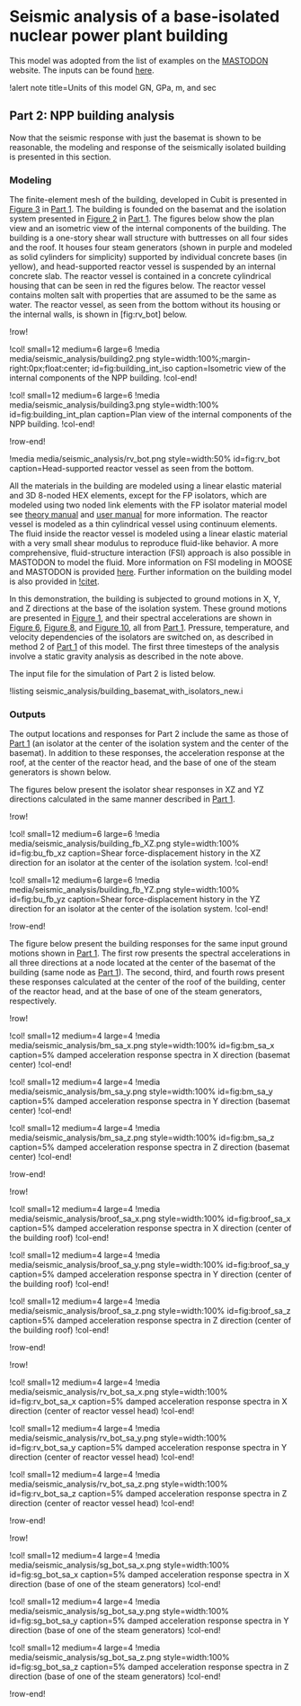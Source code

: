 # Seismic analysis of a base-isolated nuclear power plant building

This model was adopted from the list of examples on the [MASTODON](https://mooseframework.inl.gov/mastodon/examples/index.html) website. The inputs can be found [here](https://github.com/idaholab/virtual_test_bed/tree/devel/msr/msr_generic/seismic_analysis).

!alert note title=Units of this model
GN, GPa, m, and sec

## Part 2: NPP building analysis

Now that the seismic response with just the basemat is shown to be reasonable, the modeling and response of the seismically isolated building is presented in this section.

### Modeling

The finite-element mesh of the building, developed in Cubit is presented in [Figure 3](npp_building_pt1.md#fig:building_iso) in [Part 1](npp_building_pt1.md). The building is founded on the basemat and the isolation system presented in [Figure 2](npp_building_pt1.md#fig:iso_plan) in [Part 1](npp_building_pt1.md). The figures below show the plan view and an isometric view of the internal components of the building. The building is a one-story shear wall structure with buttresses on all four sides and the roof. It houses four steam generators (shown in purple and modeled as solid cylinders for simplicity) supported by individual concrete bases (in yellow), and head-supported reactor vessel is suspended by an internal concrete slab. The reactor vessel is contained in a concrete cylindrical housing that can be seen in red the figures below. The reactor vessel contains molten salt with properties that are assumed to be the same as water. The reactor vessel, as seen from the bottom without its housing or the internal walls, is shown in [fig:rv_bot] below.

!row!

!col! small=12 medium=6 large=6
!media media/seismic_analysis/building2.png
       style=width:100%;margin-right:0px;float:center;
       id=fig:building_int_iso
       caption=Isometric view of the internal components of the NPP building.
!col-end!

!col! small=12 medium=6 large=6
!media media/seismic_analysis/building3.png
      style=width:100%
      id=fig:building_int_plan
      caption=Plan view of the internal components of the NPP building.
!col-end!

!row-end!

!media media/seismic_analysis/rv_bot.png
      style=width:50%
      id=fig:rv_bot
      caption=Head-supported reactor vessel as seen from the bottom.

All the materials in the building are modeled using a linear elastic material and 3D 8-noded HEX elements, except for the FP isolators, which are modeled using two noded link elements with the FP isolator material model see [theory manual](https://mooseframework.inl.gov/mastodon/manuals/theory/index.html) and [user manual](https://mooseframework.inl.gov/mastodon/manuals/user/index.html) for more information. The reactor vessel is modeled as a thin cylindrical vessel using continuum elements. The fluid inside the reactor vessel is modeled using a linear elastic material with a very small shear modulus to reproduce fluid-like behavior. A more comprehensive, fluid-structure interaction (FSI) approach is also possible in MASTODON to model the fluid. More information on FSI modeling in MOOSE and MASTODON is provided [here](https://mooseframework.inl.gov/modules/fsi/index.html). Further information on the building model is also provided in [!citet](inl-ext-20-59608).

In this demonstration, the building is subjected to ground motions in X, Y, and Z directions at the base of the isolation system. These ground motions are presented in [Figure 1](npp_building_pt1.md#fig:inp_motion_xyz), and their spectral accelerations are shown in [Figure 6](npp_building_pt1.md#fig:inp_sa_x), [Figure 8](npp_building_pt1.md#fig:inp_sa_y), and [Figure 10](npp_building_pt1.md#fig:inp_sa_z_), all from [Part 1](npp_building_pt1.md). Pressure, temperature, and velocity dependencies of the isolators are switched on, as described in method 2 of [Part 1](npp_building_pt1.md) of this model. The first three timesteps of the analysis involve a static gravity analysis as described in the note above.

The input file for the simulation of Part 2 is listed below.

!listing seismic_analysis/building_basemat_with_isolators_new.i

### Outputs

The output locations and responses for Part 2 include the same as those of [Part 1](npp_building_pt1.md) (an isolator at the center of the isolation system and the center of the basemat). In addition to these responses, the acceleration response at the roof, at the center of the reactor head, and the base of one of the steam generators is shown below.

The figures below present the isolator shear responses in XZ and YZ directions calculated in the same manner described in [Part 1](npp_building_pt1.md).

!row!

!col! small=12 medium=6 large=6
!media media/seismic_analysis/building_fb_XZ.png
       style=width:100%
       id=fig:bu_fb_xz
       caption=Shear force-displacement history in the XZ direction for an isolator at the center of the isolation system.
!col-end!

!col! small=12 medium=6 large=6
!media media/seismic_analysis/building_fb_YZ.png
      style=width:100%
      id=fig:bu_fb_yz
      caption=Shear force-displacement history in the YZ direction for an isolator at the center of the isolation system.
!col-end!

!row-end!

The figure below present the building responses for the same input ground motions shown in [Part 1](npp_building_pt1.md). The first row presents the spectral accelerations in all three directions at a node located at the center of the basemat of the building (same node as [Part 1](npp_building_pt1.md)). The second, third, and fourth rows present these responses calculated at the center of the roof of the building, center of the reactor head, and at the base of one of the steam generators, respectively.

!row!

!col! small=12 medium=4 large=4
!media media/seismic_analysis/bm_sa_x.png
       style=width:100%
       id=fig:bm_sa_x
       caption=5% damped acceleration response spectra in X direction (basemat center)
!col-end!

!col! small=12 medium=4 large=4
!media media/seismic_analysis/bm_sa_y.png
       style=width:100%
       id=fig:bm_sa_y
       caption=5% damped acceleration response spectra in Y direction (basemat center)
!col-end!

!col! small=12 medium=4 large=4
!media media/seismic_analysis/bm_sa_z.png
       style=width:100%
       id=fig:bm_sa_z
       caption=5% damped acceleration response spectra in Z direction (basemat center)
!col-end!

!row-end!

!row!

!col! small=12 medium=4 large=4
!media media/seismic_analysis/broof_sa_x.png
       style=width:100%
       id=fig:broof_sa_x
       caption=5% damped acceleration response spectra in X direction (center of the building roof)
!col-end!

!col! small=12 medium=4 large=4
!media media/seismic_analysis/broof_sa_y.png
       style=width:100%
       id=fig:broof_sa_y
       caption=5% damped acceleration response spectra in Y direction (center of the building roof)
!col-end!

!col! small=12 medium=4 large=4
!media media/seismic_analysis/broof_sa_z.png
       style=width:100%
       id=fig:broof_sa_z
       caption=5% damped acceleration response spectra in Z direction (center of the building roof)
!col-end!

!row-end!

!row!

!col! small=12 medium=4 large=4
!media media/seismic_analysis/rv_bot_sa_x.png
       style=width:100%
       id=fig:rv_bot_sa_x
       caption=5% damped acceleration response spectra in X direction (center of reactor vessel head)
!col-end!

!col! small=12 medium=4 large=4
!media media/seismic_analysis/rv_bot_sa_y.png
       style=width:100%
       id=fig:rv_bot_sa_y
       caption=5% damped acceleration response spectra in Y direction (center of reactor vessel head)
!col-end!

!col! small=12 medium=4 large=4
!media media/seismic_analysis/rv_bot_sa_z.png
       style=width:100%
       id=fig:rv_bot_sa_z
       caption=5% damped acceleration response spectra in Z direction (center of reactor vessel head)
!col-end!

!row-end!

!row!

!col! small=12 medium=4 large=4
!media media/seismic_analysis/sg_bot_sa_x.png
       style=width:100%
       id=fig:sg_bot_sa_x
       caption=5% damped acceleration response spectra in X direction (base of one of the steam generators)
!col-end!

!col! small=12 medium=4 large=4
!media media/seismic_analysis/sg_bot_sa_y.png
       style=width:100%
       id=fig:sg_bot_sa_y
       caption=5% damped acceleration response spectra in Y direction (base of one of the steam generators)
!col-end!

!col! small=12 medium=4 large=4
!media media/seismic_analysis/sg_bot_sa_z.png
       style=width:100%
       id=fig:sg_bot_sa_z
       caption=5% damped acceleration response spectra in Z direction (base of one of the steam generators)
!col-end!

!row-end!
